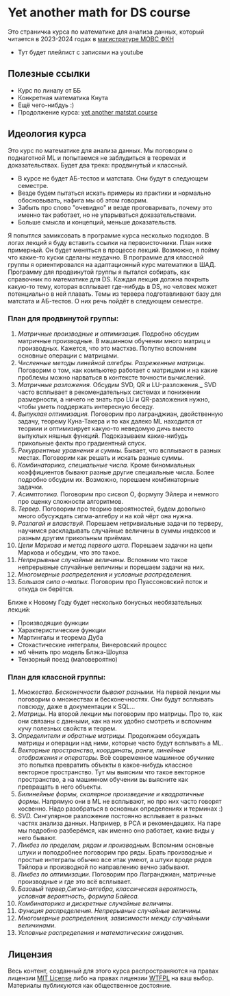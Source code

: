 # Yet another math for DS course

Это страничка курса по математике для анализа данных, который читается в 2023-2024 годах в [магистратуре МОВС ФКН](https://www.hse.ru/ma/mlds/)

- Тут будет плейлист с записями на youtube

## Полезные ссылки 

- Курс по линалу от ББ
- Конкретная математика Кнута
- Ещё чего-нибдуь :)
- Продолжение курса: [yet another matstat course](https://github.com/FUlyankin/yet_another_matstat_course)

## Идеология курса

Это курс по математике для анализа данных. Мы поговорим о поднаготной ML и попытаемся не заблудиться в теоремах и доказательствах. Будет два трека: продвинутый и классный. 

- В курсе не будет АБ-тестов и матстата. Они будут в следующем семестре. 
- Везде будем пытаться искать примеры из практики и нормально обосновывать, нафига мы об этом говорим.
- Забыть про слово "очевидно" и везде проговаривать, почему это именно так работает, но не упарываться доказательствами.
- Больше смысла и концепций, меньше доказательств.

Я попытлся замиксовать в программе курса несколько подходов. В логах лекций я буду вставить ссылки на первоисточники. План ниже примерный. Он будет меняться в процессе лекций. Возможно, я пойму что какие-то куски сделаны неудачно. В программе для классной группы я ориентировался на адаптационный курс математики в ШАД. Программу для продвинутой группы я пытался собирать, как справочник по математике для DS. Каждая лекция должна покрыть какую-то тему, которая всплывает где-нибудь в DS, но человек может потенциально в ней плавать. Темы из тервера подготавливают базу для матстата и АБ-тестов. О них речь пойдёт в следующем семестре. 

### План для продвинутой группы: 

1. _Матричные производные и оптимизация._ Подробно обсудим матричные производные. В машинном обучении много матриц и производных. Кажется, что это мастхэв. Попутно вспомним основные операции с матрицами.
2. _Численные методы линейной алгебры. Разреженные матрицы._ Поговорим о том, как компьютер работает с матрицами и на какие проблемы можно нарваться в контексте точности вычислений.
3. _Матричные разложения._ Обсудим SVD, QR и LU-разложения._ SVD часто всплывает в рекомендательных системах и понижении размерности, а ничего не знать про LU и QR-разложения нужно, чтобы уметь поддержать интересную беседу.
4. _Выпуклая оптимизация._ Поговорим про лагранджиан, двойственную задачу, теорему Куна-Такера и то как далеко ML находится от теориии и оптимизирует какую-то неведомую дичь вместо выпуклых няшных функций. Подоказываем какие-нибудь прикольные факты про градиентный спуск. 
5. _Рекуррентные уравнения и суммы._ Бывает, что всплывают в разных местах. Поговорим как решать и искать разные суммы.
6. _Комбинаторика, специальные числа._ Кроме биномиальных коэффициентов бывают разные другие специальные числа. Более подробно обсудим их. Возможно, порешаем комбинаторные задачки.
7. _Асимптотика._ Поговорим про сисвол O, формулу Эйлера и немного про оценку сложности алгоритмов.
8. _Тервер._ Поговорим про теорию вероятностей, будем довольно много обусуждать сигма-алгебру и на кой чёрт она нужна.
9. _Разлагай и влавствуй._ Порешаем нетривиальные задачи по терверу, научимся раскладывать случайные величины в суммы индексов и разным другим прикольным приёмам.
10. _Цепи Маркова и метод первого шага._ Порешаем задачки на цепи Маркова и обсудим, что это такое.
11. _Непрерывные случайные величины._ Вспомним что такое непрерывные случайные величины и порешаем задачи на них.
12. _Многомерные распределения и условные распределения._ 
13. _Большая сила о-малых._ Поговорим про Пуассоновский поток и откуда он берётся. 

Ближе к Новому Году будет несколько бонусных необязательных лекций: 

- Производящие функции 
- Характеристические функции
- Мартингалы и теорема Дуба
- Стохастические интегралы, Винеровский процесс
- мб чёнить про модель Блэка-Шоулза
- Тензорный поезд (маловероятно)


### План для классной группы: 

1. _Множества. Бесконечности бывают разными._ На первой лекции мы поговорим о множествах и бесконечностях. Они будут всплывать повсюду, даже в документации к SQL...
2. _Матрицы._  На второй лекции мы поговорим про матрицы. Про то, как они связаны с данными, как на них удобно смотреть и вспомним кучу полезных свойств и теорем.
3. _Определители и обратные матрицы._ Продолжаем обсуждать матрицы и операции над ними, которые часто будут всплывать а ML.  
4. _Векторные пространства, координаты, ранги, линейные отображения и операторы._ Всё современное машинное обучиние это попытка превратить объекты в какое-нибудь классное векторное пространство. Тут мы выясним что такое векторное пространство, а на машинном обучении вы выясните как превращать в него объекты.
5. _Билинейные формы, скалярное произведение и квадратичные формы._ Напрямую они в ML не всплывают, но про них часто говорят косвенно. Надо разобраться в основных определениях и терминах :) 
6. _SVD._ Сингулярное разложение постоянно всплывает в разных частях анализа данных. Например, в PCA и рекомендациях. На паре мы подробно разберёмся, как именно оно работает, какие виды у него бывают.
7. _Ликбез по пределам, рядам и производным._ Вспомним основные штуки и поподробнее поговорим про ряды. Брать производные и простые интегралы обычно все итак умеют, а штуки вроде рядов Тэйлора и производной по направлению вечно забывают.
8. _Ликбез по оптимизации._ Поговорим про Лагранджиан, матричные производные и где это всё всплывает. 
9. _Базовый тервер,Сигма-алгебра, классическая вероятность, условная вероятность, формула Байеса._ 
10. _Комбинаторика и дискретные случайные величины._ 
11. _Функция распределения. Непрерывные случайные величины._
12. _Многомерные распределения, зависимости между случайными величинами._
13. _Условные распределения и математические ожидания._

## Лицензия

Весь контент, созданный для этого курса распространяются на правах лицензии [MIT License](https://github.com/FUlyankin/yet_another_math_for_DS/blob/main/LICENSE) либо на правах лицензии [WTFPL](http://www.wtfpl.net/) на ваш выбор. Материалы публикуются как общественное достояние.
